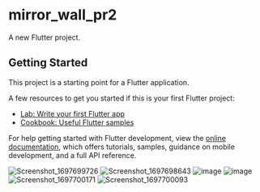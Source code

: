 # mirror_wall_pr2

A new Flutter project.

## Getting Started

This project is a starting point for a Flutter application.

A few resources to get you started if this is your first Flutter project:

- [Lab: Write your first Flutter app](https://docs.flutter.dev/get-started/codelab)
- [Cookbook: Useful Flutter samples](https://docs.flutter.dev/cookbook)

For help getting started with Flutter development, view the
[online documentation](https://docs.flutter.dev/), which offers tutorials,
samples, guidance on mobile development, and a full API reference.

![Screenshot_1697699726](https://github.com/tvishabhatt/Mirror_wall-Pr2/assets/122964289/4d487dfa-5423-4472-a86c-b3efc041c4bb)
![Screenshot_1697698643](https://github.com/tvishabhatt/Mirror_wall-Pr2/assets/122964289/41dc32b5-fc4f-4714-b456-8e54d0f901ed)
![image](https://github.com/tvishabhatt/Mirror_wall-Pr2/assets/122964289/96356620-7bdf-454f-b593-f1c636d88fbf)
![image](https://github.com/tvishabhatt/Mirror_wall-Pr2/assets/122964289/8b1eaf56-6d28-40a5-b3c0-d3cdd462ac0c)
![Screenshot_1697700171](https://github.com/tvishabhatt/Mirror_wall-Pr2/assets/122964289/b9b750f3-ba07-4f8f-af64-283ee2ebc71c)
![Screenshot_1697700093](https://github.com/tvishabhatt/Mirror_wall-Pr2/assets/122964289/62722d8e-50c7-4226-a72d-45cd5adc4df4)




